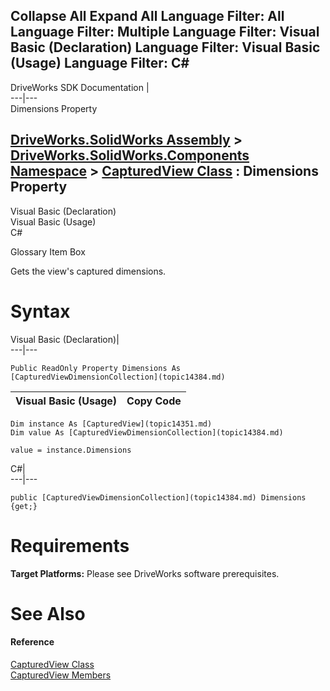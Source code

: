 Collapse All Expand All Language Filter: All  Language Filter: Multiple  Language Filter: Visual Basic (Declaration) Language Filter: Visual Basic (Usage) Language Filter: C#  
---  
DriveWorks SDK Documentation  |   
---|---  
Dimensions Property   
  
[DriveWorks.SolidWorks Assembly](topic13342.md) > [DriveWorks.SolidWorks.Components Namespace](topic13925.md) > [CapturedView Class](topic14351.md) : Dimensions Property  
---  
  
Visual Basic (Declaration)    
Visual Basic (Usage)    
C# 

Glossary Item Box

Gets the view's captured dimensions. 

# Syntax

Visual Basic (Declaration)|   
---|---  
      
    
    Public ReadOnly Property Dimensions As [CapturedViewDimensionCollection](topic14384.md)  
  
Visual Basic (Usage)| Copy Code  
---|---  
      
    
    Dim instance As [CapturedView](topic14351.md)
    Dim value As [CapturedViewDimensionCollection](topic14384.md)
     
    value = instance.Dimensions  
  
C#|   
---|---  
      
    
    public [CapturedViewDimensionCollection](topic14384.md) Dimensions {get;}  
  
# Requirements

**Target Platforms:** Please see DriveWorks software prerequisites.

# See Also

#### Reference

[CapturedView Class](topic14351.md)   
[CapturedView Members](topic14352.md)


